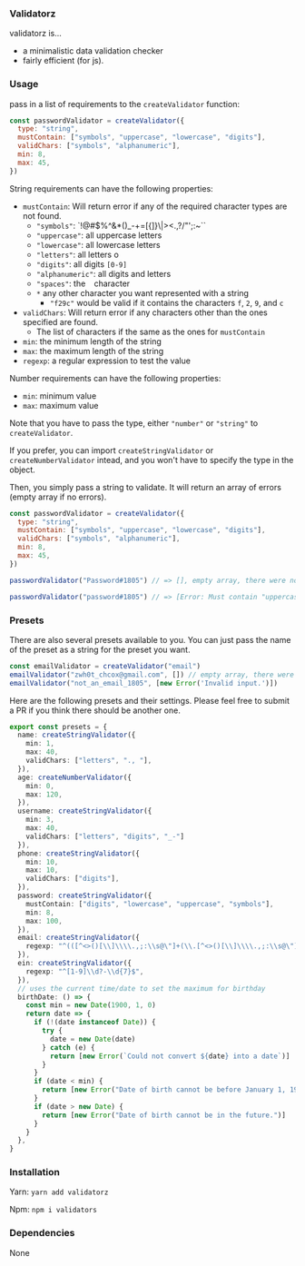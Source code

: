 ### Validatorz

validatorz is...

* a minimalistic data validation checker
* fairly efficient (for js).

### Usage

pass in a list of requirements to the `createValidator` function:

```js
const passwordValidator = createValidator({
  type: "string",
  mustContain: ["symbols", "uppercase", "lowercase", "digits"],
  validChars: ["symbols", "alphanumeric"],
  min: 8,
  max: 45,
})
```

String requirements can have the following properties:

* `mustContain`: Will return error if any of the required character types are not found.
  * `"symbols"`: `!@#$%^&*()_-+=[{]}\\|><.,?/"';:~\``
  * `"uppercase"`: all uppercase letters
  * `"lowercase"`: all lowercase letters
  * `"letters"`: all letters
  o
  * `"digits"`: all digits `[0-9]`
  * `"alphanumeric"`: all digits and letters
  * `"spaces"`: the ` ` character
  * `*` any other character you want represented with a string
    * `"f29c"` would be valid if it contains the characters `f`, `2`, `9`, and `c`
* `validChars`: Will return error if any characters other than the ones specified are found.
  * The list of characters if the same as the ones for `mustContain`
* `min`: the minimum length of the string
* `max`: the maximum length of the string
* `regexp`: a regular expression to test the value

Number requirements can have the following properties:
* `min`: minimum value
* `max`: maximum value

Note that you have to pass the type, either `"number"` or `"string"` to `createValidator`.

If you prefer, you can import `createStringValidator` or `createNumberValidator` intead, and you won't have to specify the type in the object.

Then, you simply pass a string to validate. It will return an array of errors (empty array if no errors).
```js
const passwordValidator = createValidator({
  type: "string",
  mustContain: ["symbols", "uppercase", "lowercase", "digits"],
  validChars: ["symbols", "alphanumeric"],
  min: 8,
  max: 45,
})

passwordValidator("Password#1805") // => [], empty array, there were no errors

passwordValidator("password#1805") // => [Error: Must contain "uppercase"] one of the requirements was "uppercase"
```

### Presets

There are also several presets available to you. You can just pass the name of the preset as a string for the preset you want.

```ts
const emailValidator = createValidator("email")
emailValidator("zwh0t_chcox@gmail.com", []) // empty array, there were no errors
emailValidator("not_an_email_1805", [new Error('Invalid input.')])
```

Here are the following presets and their settings. Please feel free to submit a PR if you think there should be another one.

```ts
export const presets = {
  name: createStringValidator({
    min: 1,
    max: 40,
    validChars: ["letters", "., "],
  }),
  age: createNumberValidator({
    min: 0,
    max: 120,
  }),
  username: createStringValidator({
    min: 3,
    max: 40,
    validChars: ["letters", "digits", "_-"]
  }),
  phone: createStringValidator({
    min: 10,
    max: 10,
    validChars: ["digits"],
  }),
  password: createStringValidator({
    mustContain: ["digits", "lowercase", "uppercase", "symbols"],
    min: 8,
    max: 100,
  }),
  email: createStringValidator({
    regexp: "^(([^<>()[\\]\\\\.,;:\\s@\"]+(\\.[^<>()[\\]\\\\.,;:\\s@\"]+)*)|(\".+\"))@((\\[[0-9]{1,3}\\.[0-9]{1,3}\\.[0-9]{1,3}\\.[0-9]{1,3}])|(([a-zA-Z\\-0-9]+\\.)+[a-zA-Z]{2,}))$",
  }),
  ein: createStringValidator({
    regexp: "^[1-9]\\d?-\\d{7}$",
  }),
  // uses the current time/date to set the maximum for birthday
  birthDate: () => {
    const min = new Date(1900, 1, 0)
    return date => {
      if (!(date instanceof Date)) {
        try {
          date = new Date(date)
        } catch (e) {
          return [new Error(`Could not convert ${date} into a date`)]
        }
      }
      if (date < min) {
        return [new Error("Date of birth cannot be before January 1, 1900")]
      }
      if (date > new Date) {
        return [new Error("Date of birth cannot be in the future.")]
      }
    }
  },
}
```

### Installation

Yarn:
`yarn add validatorz`

Npm:
`npm i validators`


### Dependencies

None